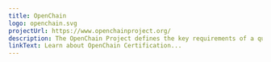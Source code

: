 ```yaml
---
title: OpenChain
logo: openchain.svg
projectUrl: https://www.openchainproject.org/
description: The OpenChain Project defines the key requirements of a quality open source compliance program.
linkText: Learn about OpenChain Certification...
---
```

